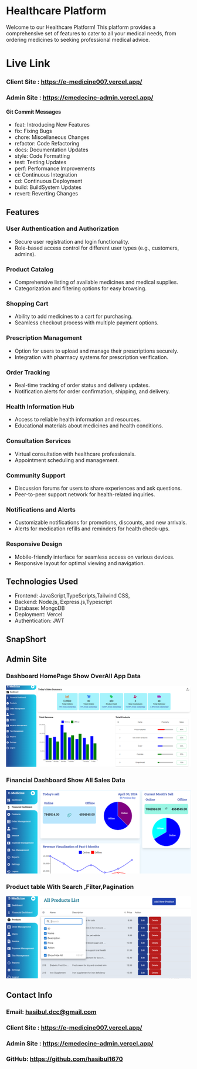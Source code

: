 # Healthcare Platform

Welcome to our Healthcare Platform! This platform provides a comprehensive set of features to cater to all your medical needs, from ordering medicines to seeking professional medical advice.


# Live Link 
  ### Client Site : https://e-medicine007.vercel.app/
  ### Admin Site : https://emedecine-admin.vercel.app/


#### Git Commit Messages

- feat: Introducing New Features
- fix: Fixing Bugs
- chore: Miscellaneous Changes
- refactor: Code Refactoring
- docs: Documentation Updates
- style: Code Formatting
- test: Testing Updates
- perf: Performance Improvements
- ci: Continuous Integration
- cd: Continuous Deployment
- build: BuildSystem Updates
- revert: Reverting Changes

## Features

### User Authentication and Authorization
- Secure user registration and login functionality.
- Role-based access control for different user types (e.g., customers, admins).

### Product Catalog
- Comprehensive listing of available medicines and medical supplies.
- Categorization and filtering options for easy browsing.

### Shopping Cart
- Ability to add medicines to a cart for purchasing.
- Seamless checkout process with multiple payment options.

### Prescription Management
- Option for users to upload and manage their prescriptions securely.
- Integration with pharmacy systems for prescription verification.

### Order Tracking
- Real-time tracking of order status and delivery updates.
- Notification alerts for order confirmation, shipping, and delivery.

### Health Information Hub
- Access to reliable health information and resources.
- Educational materials about medicines and health conditions.

### Consultation Services
- Virtual consultation with healthcare professionals.
- Appointment scheduling and management.

### Community Support
- Discussion forums for users to share experiences and ask questions.
- Peer-to-peer support network for health-related inquiries.

### Notifications and Alerts
- Customizable notifications for promotions, discounts, and new arrivals.
- Alerts for medication refills and reminders for health check-ups.

### Responsive Design
- Mobile-friendly interface for seamless access on various devices.
- Responsive layout for optimal viewing and navigation.



## Technologies Used

- Frontend: JavaScript,TypeScripts,Tailwind CSS,
- Backend: Node.js, Express.js,Typescript
- Database: MongoDB
- Deployment: Vercel
- Authentication: JWT

## SnapShort 

##  Admin Site
### Dashboard HomePage Show OverAll App Data
![alt text](image-4.png)
### Financial Dashboard Show All Sales Data 
![alt text](image-2.png)
### Product table With Search ,Filter,Pagination
![alt text](image-3.png)



## Contact Info
  ### Email: hasibul.dcc@gmail.com
  ### Client Site : https://e-medicine007.vercel.app/
  ### Admin Site : https://emedecine-admin.vercel.app/
  ### GitHub: https://github.com/hasibul1670

